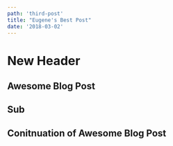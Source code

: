 ```yaml
---
path: 'third-post'
title: "Eugene's Best Post"
date: '2018-03-02'
---
```


# New Header

## Awesome Blog Post

## Sub

## Conitnuation of Awesome Blog Post
